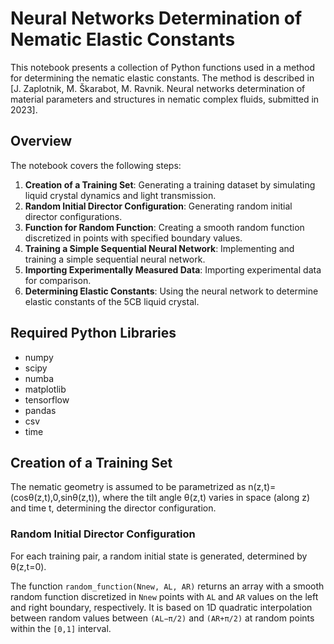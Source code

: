 # Neural Networks Determination of Nematic Elastic Constants

This notebook presents a collection of Python functions used in a method for determining the nematic elastic constants. The method is described in [J. Zaplotnik, M. Škarabot, M. Ravnik. Neural networks determination of material parameters and structures in nematic complex fluids, submitted in 2023].

## Overview

The notebook covers the following steps:
1. **Creation of a Training Set**: Generating a training dataset by simulating liquid crystal dynamics and light transmission.
2. **Random Initial Director Configuration**: Generating random initial director configurations.
3. **Function for Random Function**: Creating a smooth random function discretized in points with specified boundary values.
4. **Training a Simple Sequential Neural Network**: Implementing and training a simple sequential neural network.
5. **Importing Experimentally Measured Data**: Importing experimental data for comparison.
6. **Determining Elastic Constants**: Using the neural network to determine elastic constants of the 5CB liquid crystal.

## Required Python Libraries

- numpy
- scipy
- numba
- matplotlib
- tensorflow
- pandas
- csv
- time

## Creation of a Training Set

The nematic geometry is assumed to be parametrized as n(z,t)=(cosθ(z,t),0,sinθ(z,t)), where the tilt angle θ(z,t) varies in space (along z) and time t, determining the director configuration.

### Random Initial Director Configuration

For each training pair, a random initial state is generated, determined by θ(z,t=0).

The function `random_function(Nnew, AL, AR)` returns an array with a smooth random function discretized in `Nnew` points with `AL` and `AR` values on the left and right boundary, respectively. It is based on 1D quadratic interpolation between random values between `(AL−π/2)` and `(AR+π/2)` at random points within the `[0,1]` interval.

